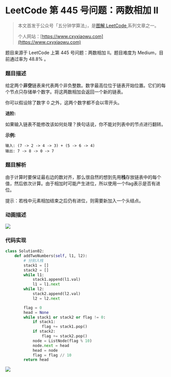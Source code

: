 # LeetCode 第 445 号问题：两数相加 II

> 本文首发于公众号「五分钟学算法」，是[图解 LeetCode ](<https://github.com/MisterBooo/LeetCodeAnimation>)系列文章之一。
>
> 个人网站：[https://www.cxyxiaowu.com](https://www.cxyxiaowu.com)

题目来源于 LeetCode 上第 445 号问题：两数相加 II。题目难度为 Medium，目前通过率为 48.8% 。

### 题目描述

给定两个**非空**链表来代表两个非负整数。数字最高位位于链表开始位置。它们的每个节点只存储单个数字。将这两数相加会返回一个新的链表。

 

你可以假设除了数字 0 之外，这两个数字都不会以零开头。

**进阶:**

如果输入链表不能修改该如何处理？换句话说，你不能对列表中的节点进行翻转。

**示例:**

```
输入: (7 -> 2 -> 4 -> 3) + (5 -> 6 -> 4)
输出: 7 -> 8 -> 0 -> 7
```

### 题目解析

由于计算时要保证最右边的数对齐，那么很自然的想到先用**栈**存放链表中的每个值，然后依次计算。由于相加时可能产生进位，所以使用一个flag表示是否有进位。   

提示：若栈中元素相加结束之后仍有进位，则需要新加入一个头结点。

### 动画描述

![](https://diycode.b0.upaiyun.com/photo/2019/3b0e95a2e5c00ab1071a7232ca329e62.gif)

### 代码实现

```python
class Solution02:
    def addTwoNumbers(self, l1, l2):
        # 分别入栈
        stack1 = []
        stack2 = []
        while l1:
            stack1.append(l1.val)
            l1 = l1.next
        while l2:
            stack2.append(l2.val)
            l2 = l2.next

        flag = 0
        head = None
        while stack1 or stack2 or flag != 0:
            if stack1:
                flag += stack1.pop()
            if stack2:
                flag += stack2.pop()
            node = ListNode(flag % 10)
            node.next = head
            head = node
            flag = flag // 10
        return head
```



![](https://blog-1257126549.cos.ap-guangzhou.myqcloud.com/blog/fdvu1.png)